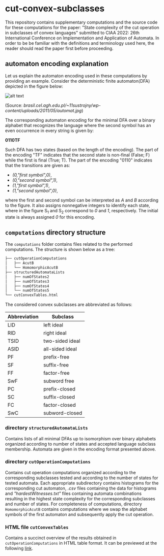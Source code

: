 # cut-convex-subclasses
This repository contains supplementary computations and the source code for these computations for the paper: "State complexity of the cut operation in subclasses of convex languages" submitted to CIAA 2022: 26th International Conference on Implementation and Application of Automata. In order to be be familiar with the definitions and terminology used here, the reader should read the paper first before proceeding.

## automaton encoding explanation

Let us explain the automaton encoding used in these computations by providing an example. Consider the deterministic finite automaton(DFA) depicted in the figure below:

![alt text](https://brasil.cel.agh.edu.pl/~11sustrojny/wp-content/uploads/2011/05/automat.jpg)

(Source: *brasil.cel.agh.edu.pl/~11sustrojny/wp-content/uploads/2011/05/automat.jpg*)

The corresponding automaton encoding for the minimal DFA over a binary alphabet that recognizes the language where the second symbol has an even occurrence in every string is given by:

**0110TF**

Such DFA has two states (based on the length of the encoding). The part of the encoding "TF" indicates that the second state is non-final (False; F) while the first is final (True; T). The part of the encoding "0110" indicates that the transitions are given as:

 - *(0,"first symbol",0)*, 
 - *(0,"second symbol",1)*, 
 - *(1,"first symbol",1)*, 
 - *(1,"second symbol",0)*,
 
where the first and second symbol can be interpreted as *A* and *B* according to the figure. It also assigns nonnegative integers to identify each state, where in the figure S<sub>1</sub> and S<sub>2</sub> correspond to *0* and *1*, respectively. The initial state is always assigned *0* for this encoding.


## `computations` directory structure

The `computations` folder contains files related to the performed computations. The structure is shown below as a tree:

```bash
├── cutOperationComputations
│   ├── AcutB
│   └── HomomorphicAcutB
├── structuredAutomataLists
│   ├── numOfStates2
│   ├── numOfStates3
│   ├── numOfStates4
│   └── numOfStates5
└── cutConvexTables.html
```

The considered convex subclasses are abbreviated as follows:

| Abbreviation |   Subclass       |
| ------------ | ---------------- |
| LID          |  left ideal      |
| RID          |  right ideal     |
| TSID         |  two-sided ideal |
| ASID         |  all-sided ideal |
| PF           |  prefix-free     |
| SF           |  suffix-free     |
| FF           |  factor-free     |
| SwF          |  subword free    |
| PC           |  prefix-closed   |
| SC           |  suffix-closed   |
| FC           |  factor-closed   |
| SwC          |  subword-closed  |

### directory `structuredAutomataLists`
	
Contains lists of all minimal DFAs up to isomorphism over binary alphabets organized according to number of states and accepted language subclass membership. Automata are given in the encoding format presented above. 


### directory `cutOperationComputations`

Contains cut operation computations organized according to the corresponding subclasses tested and according to the number of states for tested automata. Each appropriate subdirectory contains histograms for the corresponding cut automaton, *.csv* files containing the data for histograms and *"hardestWitnesses.txt"* files containing automata combinations resulting in the highest state complexity for the corresponding subclasses and number of states. For completeness of computations, directory `HomomorphicAcutB` contains computations where we swap the alphabet symbols of the first automaton and subsequently apply the cut operation.

### HTML file `cutConvexTables`

Contains a succinct overview of the results obtained in `cutOperationComputations` in HTML table format. It can be previewed at the following [link]( http://htmlpreview.github.io/?https://github.com/ViktorOlejar/cut-convex-subclasses/blob/main/computations/cutConvexTables.html).



